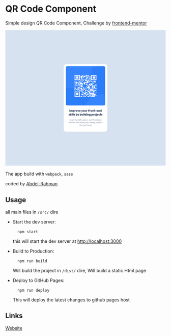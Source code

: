 # QR Code Component

Simple design QR Code Component, Challenge by [frontend-mentor](https://www.frontendmentor.io/challenges/qr-code-component-iux_sIO_H)

![Screenshot](./docs/screenshot.png)

The app build with `webpack`, `sass`

coded by [Abdel-Rahman](https://github.com/abdelrahman-mh)

## Usage

all main files in `/src/` dire

- Start the dev server:

  ```shell
    npm start
  ```

  this will start the dev server at [http://localhost:3000](http://localhost:3000/)

- Build to Production:

  ```shell
    npm run build
  ```

  Will build the project in `/dist/` dire, Will build a static Html page

- Deploy to GitHub Pages:
  ```shell
    npm run deploy
  ```
  This will deploy the latest changes to github pages host

## Links

[Website](https://abdelrahman-mh.github.io/qr-code-component/)
